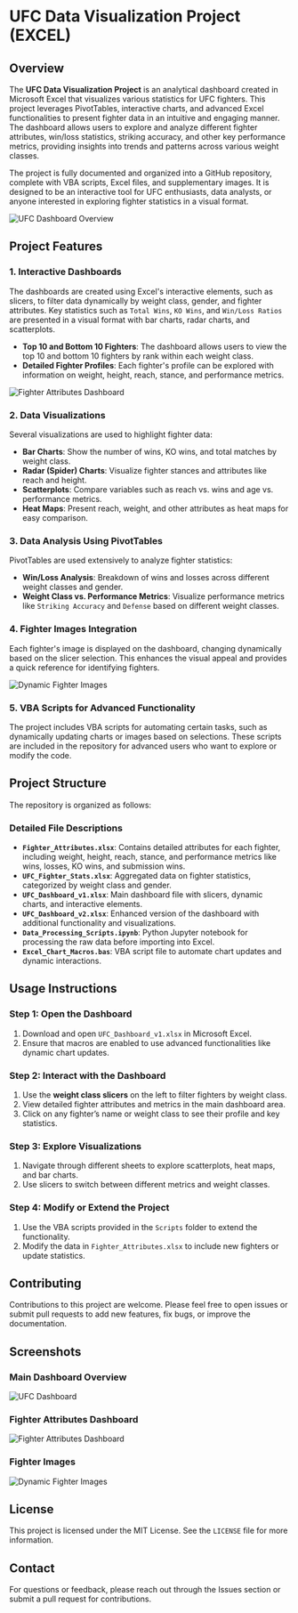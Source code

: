 # UFC Data Visualization Project (EXCEL)

## Overview
The **UFC Data Visualization Project** is an analytical dashboard created in Microsoft Excel that visualizes various statistics for UFC fighters. This project leverages PivotTables, interactive charts, and advanced Excel functionalities to present fighter data in an intuitive and engaging manner. The dashboard allows users to explore and analyze different fighter attributes, win/loss statistics, striking accuracy, and other key performance metrics, providing insights into trends and patterns across various weight classes.

The project is fully documented and organized into a GitHub repository, complete with VBA scripts, Excel files, and supplementary images. It is designed to be an interactive tool for UFC enthusiasts, data analysts, or anyone interested in exploring fighter statistics in a visual format.

![UFC Dashboard Overview](./Images/UFC_Dashboard_Overview.png) <!-- Replace this with your actual image path -->

## Project Features

### 1. Interactive Dashboards
The dashboards are created using Excel's interactive elements, such as slicers, to filter data dynamically by weight class, gender, and fighter attributes. Key statistics such as `Total Wins`, `KO Wins`, and `Win/Loss Ratios` are presented in a visual format with bar charts, radar charts, and scatterplots.

- **Top 10 and Bottom 10 Fighters**: The dashboard allows users to view the top 10 and bottom 10 fighters by rank within each weight class.
- **Detailed Fighter Profiles**: Each fighter's profile can be explored with information on weight, height, reach, stance, and performance metrics.

![Fighter Attributes Dashboard](./Images/Fighter_Attributes_Dashboard.png) <!-- Replace with your image path -->

### 2. Data Visualizations
Several visualizations are used to highlight fighter data:

- **Bar Charts**: Show the number of wins, KO wins, and total matches by weight class.
- **Radar (Spider) Charts**: Visualize fighter stances and attributes like reach and height.
- **Scatterplots**: Compare variables such as reach vs. wins and age vs. performance metrics.
- **Heat Maps**: Present reach, weight, and other attributes as heat maps for easy comparison.

### 3. Data Analysis Using PivotTables
PivotTables are used extensively to analyze fighter statistics:

- **Win/Loss Analysis**: Breakdown of wins and losses across different weight classes and gender.
- **Weight Class vs. Performance Metrics**: Visualize performance metrics like `Striking Accuracy` and `Defense` based on different weight classes.

### 4. Fighter Images Integration
Each fighter's image is displayed on the dashboard, changing dynamically based on the slicer selection. This enhances the visual appeal and provides a quick reference for identifying fighters.

![Dynamic Fighter Images](./Images/Dynamic_Fighter_Images.png) <!-- Replace with your image path -->

### 5. VBA Scripts for Advanced Functionality
The project includes VBA scripts for automating certain tasks, such as dynamically updating charts or images based on selections. These scripts are included in the repository for advanced users who want to explore or modify the code.

## Project Structure
The repository is organized as follows:


### Detailed File Descriptions
- **`Fighter_Attributes.xlsx`**: Contains detailed attributes for each fighter, including weight, height, reach, stance, and performance metrics like wins, losses, KO wins, and submission wins.
- **`UFC_Fighter_Stats.xlsx`**: Aggregated data on fighter statistics, categorized by weight class and gender.
- **`UFC_Dashboard_v1.xlsx`**: Main dashboard file with slicers, dynamic charts, and interactive elements.
- **`UFC_Dashboard_v2.xlsx`**: Enhanced version of the dashboard with additional functionality and visualizations.
- **`Data_Processing_Scripts.ipynb`**: Python Jupyter notebook for processing the raw data before importing into Excel.
- **`Excel_Chart_Macros.bas`**: VBA script file to automate chart updates and dynamic interactions.

## Usage Instructions

### Step 1: Open the Dashboard
1. Download and open `UFC_Dashboard_v1.xlsx` in Microsoft Excel.
2. Ensure that macros are enabled to use advanced functionalities like dynamic chart updates.

### Step 2: Interact with the Dashboard
1. Use the **weight class slicers** on the left to filter fighters by weight class.
2. View detailed fighter attributes and metrics in the main dashboard area.
3. Click on any fighter’s name or weight class to see their profile and key statistics.

### Step 3: Explore Visualizations
1. Navigate through different sheets to explore scatterplots, heat maps, and bar charts.
2. Use slicers to switch between different metrics and weight classes.

### Step 4: Modify or Extend the Project
1. Use the VBA scripts provided in the `Scripts` folder to extend the functionality.
2. Modify the data in `Fighter_Attributes.xlsx` to include new fighters or update statistics.

## Contributing
Contributions to this project are welcome. Please feel free to open issues or submit pull requests to add new features, fix bugs, or improve the documentation.

## Screenshots
### Main Dashboard Overview
![UFC Dashboard](./Images/UFC_Dashboard_Overview.png) <!-- Replace with your image path -->

### Fighter Attributes Dashboard
![Fighter Attributes Dashboard](./Images/Fighter_Attributes_Dashboard.png) <!-- Replace with your image path -->

### Fighter Images
![Dynamic Fighter Images](./Images/Dynamic_Fighter_Images.png) <!-- Replace with your image path -->

## License
This project is licensed under the MIT License. See the `LICENSE` file for more information.

## Contact
For questions or feedback, please reach out through the Issues section or submit a pull request for contributions.
